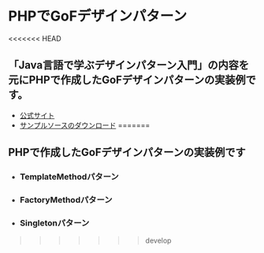 # PHPでGoFデザインパターン

<<<<<<< HEAD
## 「Java言語で学ぶデザインパターン入門」の内容を元にPHPで作成したGoFデザインパターンの実装例です。

- [公式サイト](http://www.hyuki.com/dp/)
- [サンプルソースのダウンロード](http://www.hyuki.com/dp/#download)
=======
## PHPで作成したGoFデザインパターンの実装例です

- ### TemplateMethodパターン
- ### FactoryMethodパターン
- ### Singletonパターン
>>>>>>> develop
